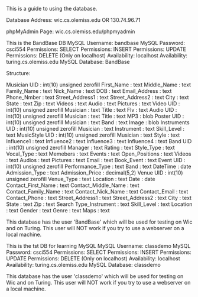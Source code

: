 This is a guide to using the database.

Database Address:		wic.cs.olemiss.edu
						OR
						130.74.96.71
						
phpMyAdmin Page:		wic.cs.olemiss.edu/phpmyadmin

This is the BandBase DB
MySQL Username:	bandbase
MySQL Password:	csci554
Permissions:	SELECT
Permissions:	INSERT
Permissions:	UPDATE
Permissions:	DELETE (Only on localhost)
Availability:	localhost
Availability:	turing.cs.olemiss.edu
MySQL Database:	BandBase

Structure:

Musician
	UID : int(10) unsigned zerofill
	First_Name : text
	Middle_Name : text
	Family_Name : text
	Nick_Name : text
	DOB : text
	Email_Address : text
	Phone_Nmber : text
	Street_Address1 : text
	Street_Address2 : text
	City : text
	State : text
	Zip : text
	Videos : text
	Audio : text
	Pictures : text
Video
	UID : int(10) unsigned zerofill
	Musician : text
	Title : text
	Flv : text
Audio
	UID : int(10) unsigned zerofill
	Musician : text
	Title : text
	MP3 : blob
Poster
	UID : int(10) unsigned zerofill
	Musician : text
	Band : text
	Image : blob
Instruments
	UID : int(10) unsigned zerofill
	Musician : text
	Instrument : text
	Skill_Level : text
MusicStyle
	UID : int(10) unsigned zerofill
	Musician : text
	Style : text
	Influence1 : text
	Influence2 : text
	Influence3 : text
	Influence4 : text
Band
	UID : int(10) unsigned zerofill
	Manager : text
	Rating : text
	Style_Type : text
	Vocal_Type : text
	Memebers : text
	Events : text
	Open_Positions : text
	Videos : text
	Audios : text
	Pictures : text
	Email : text
	Book_Event : text
Event
	UID : int(10) unsigned zerofill
	Performance_Type : text
	Band : text
	DateTime : date
	Admission_Type : text
	Admission_Price : decimal(5,2)
Venue
	UID : int(10) unsigned zerofill
	Venue_Type : text
	Location : text
	Date : date
	Contact_First_Name : text
	Contact_Middle_Name : text
	Contact_Family_Name : text
	Contact_Nick_Name : text
	Contact_Email : text
	Contact_Phone : text
	Street_Address1 : text
	Street_Address2 : text
	City : text
	State : text
	Zip : text
Search
	Type_Instrument : text
	Skill_Level : text
	Location : text
	Gender : text
	Genre : text
	Maps : text

This database has the user 'BandBase' which will be used for testing on Wic and on Turing. 
This user will NOT work if you try to use a webserver on a local machine.


This is the tst DB for learning MySQL
MySQL Username:	classdemo
MySQL Password:	csci554
Permissions:	SELECT
Permissions:	INSERT
Permissions:	UPDATE
Permissions:	DELETE (Only on localhost)
Availability:	localhost
Availability:	turing.cs.olemiss.edu
MySQL Database:	classdemo

This database has the user 'classdemo' which will be used for testing on Wic and on Turing. 
This user will NOT work if you try to use a webserver on a local machine.